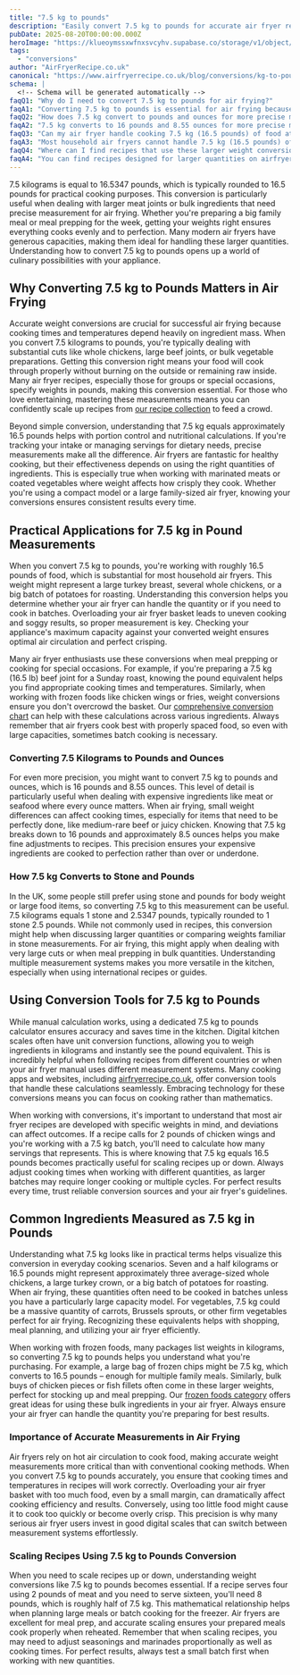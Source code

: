 ```yaml
---
title: "7.5 kg to pounds"
description: "Easily convert 7.5 kg to pounds for accurate air fryer recipes and portion control. Get precise measurements for perfect results every time."
pubDate: 2025-08-20T00:00:00.000Z
heroImage: "https://klueoymssxwfnxsvcyhv.supabase.co/storage/v1/object/public/Shmucket/7-5-kg-to-pounds.webp"
tags:
  - "conversions"
author: "AirFryerRecipe.co.uk"
canonical: "https://www.airfryerrecipe.co.uk/blog/conversions/kg-to-pounds/7-5-kg-to-pounds"
schema: |
  <!-- Schema will be generated automatically -->
faqQ1: "Why do I need to convert 7.5 kg to pounds for air frying?"
faqA1: "Converting 7.5 kg to pounds is essential for air frying because most recipes and appliance guidelines use imperial measurements. Accurate conversions ensure proper cooking times and temperatures, preventing undercooked or overcooked food. Since air fryers rely on precise air circulation, getting the weight right means your food cooks evenly and achieves that perfect crispness."
faqQ2: "How does 7.5 kg convert to pounds and ounces for more precise measurements?"
faqA2: "7.5 kg converts to 16 pounds and 8.55 ounces for more precise measurement needs. This level of detail is particularly useful when working with expensive ingredients like premium cuts of meat or seafood where exact cooking times matter. For air frying, this precision helps achieve perfect doneness, especially when cooking items like beef roasts or whole poultry where minutes make a difference."
faqQ3: "Can my air fryer handle cooking 7.5 kg (16.5 pounds) of food at once?"
faqA3: "Most household air fryers cannot handle 7.5 kg (16.5 pounds) of food at once due to basket capacity limitations. Even large family-sized models typically max out around 5-6 pounds per batch. You'll need to cook in multiple batches for best results, ensuring proper air circulation around each piece of food. Overloading prevents proper crisping and leads to uneven cooking."
faqQ4: "Where can I find recipes that use these larger weight conversions for my air fryer?"
faqA4: "You can find recipes designed for larger quantities on airfryerrecipe.co.uk, particularly in our meal prep and entertainment sections. These recipes often include weight conversions and guidance on batch cooking for air fryers. For specific ingredients like large cuts of meat or bulk vegetables, check our beef and vegetable categories for scaled recipes that work with these measurements."
---
```

<p>7.5 kilograms is equal to 16.5347 pounds, which is typically rounded to 16.5 pounds for practical cooking purposes. This conversion is particularly useful when dealing with larger meat joints or bulk ingredients that need precise measurement for air frying. Whether you're preparing a big family meal or meal prepping for the week, getting your weights right ensures everything cooks evenly and to perfection. Many modern air fryers have generous capacities, making them ideal for handling these larger quantities. Understanding how to convert 7.5 kg to pounds opens up a world of culinary possibilities with your appliance.</p>

<h2>Why Converting 7.5 kg to Pounds Matters in Air Frying</h2>
<p>Accurate weight conversions are crucial for successful air frying because cooking times and temperatures depend heavily on ingredient mass. When you convert 7.5 kilograms to pounds, you're typically dealing with substantial cuts like whole chickens, large beef joints, or bulk vegetable preparations. Getting this conversion right means your food will cook through properly without burning on the outside or remaining raw inside. Many air fryer recipes, especially those for groups or special occasions, specify weights in pounds, making this conversion essential. For those who love entertaining, mastering these measurements means you can confidently scale up recipes from <a href="https://www.airfryerrecipe.co.uk/recipes">our recipe collection</a> to feed a crowd.</p>
<p>Beyond simple conversion, understanding that 7.5 kg equals approximately 16.5 pounds helps with portion control and nutritional calculations. If you're tracking your intake or managing servings for dietary needs, precise measurements make all the difference. Air fryers are fantastic for healthy cooking, but their effectiveness depends on using the right quantities of ingredients. This is especially true when working with marinated meats or coated vegetables where weight affects how crisply they cook. Whether you're using a compact model or a large family-sized air fryer, knowing your conversions ensures consistent results every time.</p>

<h2>Practical Applications for 7.5 kg in Pound Measurements</h2>
<p>When you convert 7.5 kg to pounds, you're working with roughly 16.5 pounds of food, which is substantial for most household air fryers. This weight might represent a large turkey breast, several whole chickens, or a big batch of potatoes for roasting. Understanding this conversion helps you determine whether your air fryer can handle the quantity or if you need to cook in batches. Overloading your air fryer basket leads to uneven cooking and soggy results, so proper measurement is key. Checking your appliance's maximum capacity against your converted weight ensures optimal air circulation and perfect crisping.</p>
<p>Many air fryer enthusiasts use these conversions when meal prepping or cooking for special occasions. For example, if you're preparing a 7.5 kg (16.5 lb) beef joint for a Sunday roast, knowing the pound equivalent helps you find appropriate cooking times and temperatures. Similarly, when working with frozen foods like chicken wings or fries, weight conversions ensure you don't overcrowd the basket. Our <a href="https://www.airfryerrecipe.co.uk/air-fryer-conversion-chart">comprehensive conversion chart</a> can help with these calculations across various ingredients. Always remember that air fryers cook best with properly spaced food, so even with large capacities, sometimes batch cooking is necessary.</p>

<h3>Converting 7.5 Kilograms to Pounds and Ounces</h3>
<p>For even more precision, you might want to convert 7.5 kg to pounds and ounces, which is 16 pounds and 8.55 ounces. This level of detail is particularly useful when dealing with expensive ingredients like meat or seafood where every ounce matters. When air frying, small weight differences can affect cooking times, especially for items that need to be perfectly done, like medium-rare beef or juicy chicken. Knowing that 7.5 kg breaks down to 16 pounds and approximately 8.5 ounces helps you make fine adjustments to recipes. This precision ensures your expensive ingredients are cooked to perfection rather than over or underdone.</p>

<h3>How 7.5 kg Converts to Stone and Pounds</h3>
<p>In the UK, some people still prefer using stone and pounds for body weight or large food items, so converting 7.5 kg to this measurement can be useful. 7.5 kilograms equals 1 stone and 2.5347 pounds, typically rounded to 1 stone 2.5 pounds. While not commonly used in recipes, this conversion might help when discussing larger quantities or comparing weights familiar in stone measurements. For air frying, this might apply when dealing with very large cuts or when meal prepping in bulk quantities. Understanding multiple measurement systems makes you more versatile in the kitchen, especially when using international recipes or guides.</p>

<h2>Using Conversion Tools for 7.5 kg to Pounds</h2>
<p>While manual calculation works, using a dedicated 7.5 kg to pounds calculator ensures accuracy and saves time in the kitchen. Digital kitchen scales often have unit conversion functions, allowing you to weigh ingredients in kilograms and instantly see the pound equivalent. This is incredibly helpful when following recipes from different countries or when your air fryer manual uses different measurement systems. Many cooking apps and websites, including <a href="https://www.airfryerrecipe.co.uk">airfryerrecipe.co.uk</a>, offer conversion tools that handle these calculations seamlessly. Embracing technology for these conversions means you can focus on cooking rather than mathematics.</p>
<p>When working with conversions, it's important to understand that most air fryer recipes are developed with specific weights in mind, and deviations can affect outcomes. If a recipe calls for 2 pounds of chicken wings and you're working with a 7.5 kg batch, you'll need to calculate how many servings that represents. This is where knowing that 7.5 kg equals 16.5 pounds becomes practically useful for scaling recipes up or down. Always adjust cooking times when working with different quantities, as larger batches may require longer cooking or multiple cycles. For perfect results every time, trust reliable conversion sources and your air fryer's guidelines.</p>

<h2>Common Ingredients Measured as 7.5 kg in Pounds</h2>
<p>Understanding what 7.5 kg looks like in practical terms helps visualize this conversion in everyday cooking scenarios. Seven and a half kilograms or 16.5 pounds might represent approximately three average-sized whole chickens, a large turkey crown, or a big batch of potatoes for roasting. When air frying, these quantities often need to be cooked in batches unless you have a particularly large capacity model. For vegetables, 7.5 kg could be a massive quantity of carrots, Brussels sprouts, or other firm vegetables perfect for air frying. Recognizing these equivalents helps with shopping, meal planning, and utilizing your air fryer efficiently.</p>
<p>When working with frozen foods, many packages list weights in kilograms, so converting 7.5 kg to pounds helps you understand what you're purchasing. For example, a large bag of frozen chips might be 7.5 kg, which converts to 16.5 pounds – enough for multiple family meals. Similarly, bulk buys of chicken pieces or fish fillets often come in these larger weights, perfect for stocking up and meal prepping. Our <a href="https://www.airfryerrecipe.co.uk/recipe-category/frozen-foods">frozen foods category</a> offers great ideas for using these bulk ingredients in your air fryer. Always ensure your air fryer can handle the quantity you're preparing for best results.</p>

<h3>Importance of Accurate Measurements in Air Frying</h3>
<p>Air fryers rely on hot air circulation to cook food, making accurate weight measurements more critical than with conventional cooking methods. When you convert 7.5 kg to pounds accurately, you ensure that cooking times and temperatures in recipes will work correctly. Overloading your air fryer basket with too much food, even by a small margin, can dramatically affect cooking efficiency and results. Conversely, using too little food might cause it to cook too quickly or become overly crisp. This precision is why many serious air fryer users invest in good digital scales that can switch between measurement systems effortlessly.</p>

<h3>Scaling Recipes Using 7.5 kg to Pounds Conversion</h3>
<p>When you need to scale recipes up or down, understanding weight conversions like 7.5 kg to pounds becomes essential. If a recipe serves four using 2 pounds of meat and you need to serve sixteen, you'll need 8 pounds, which is roughly half of 7.5 kg. This mathematical relationship helps when planning large meals or batch cooking for the freezer. Air fryers are excellent for meal prep, and accurate scaling ensures your prepared meals cook properly when reheated. Remember that when scaling recipes, you may need to adjust seasonings and marinades proportionally as well as cooking times. For perfect results, always test a small batch first when working with new quantities.</p>
